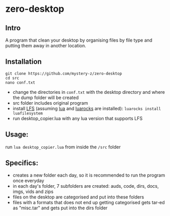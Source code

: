 # zero-desktop

## Intro
A program that clean your desktop by organising files by file type and putting them away in another location. 

## Installation
```
git clone https://github.com/mystery-z/zero-desktop
cd src
nano conf.txt
```
 - change the directories in ```conf.txt``` with the desktop directory and where the dump folder will be created 
 - src folder includes original program
 - install [LFS](https://keplerproject.github.io/luafilesystem/) (assuming [lua](http://lua.org/) and [luarocks](http://luarocks.org/) are installed): ```luarocks install luafilesystem```
 - run desktop_copier.lua with any lua version that supports LFS

## Usage:
run ```lua desktop_copier.lua``` from inside the ```/src``` folder

## Specifics:
 - creates a new folder each day, so it is recommended to run the program once everyday
 - in each day's folder, 7 subfolders are created: auds, code, dirs, docs, imgs, vids and zips
 - files on the desktop are categorised and put into these folders
 - files with a formats that does not end up getting categorised gets tar-ed as "misc.tar" and gets put into the dirs folder

 
  


